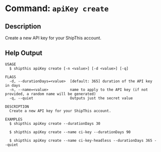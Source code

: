 # Command: `apiKey create`

## Description

Create a new API key for your ShipThis account.

## Help Output

```help
USAGE
  $ shipthis apiKey create [-n <value>] [-d <value>] [-q]

FLAGS
  -d, --durationDays=<value>  [default: 365] duration of the API key in days
  -n, --name=<value>          name to apply to the API key (if not provided, a random name will be generated)
  -q, --quiet                 Outputs just the secret value

DESCRIPTION
  Create a new API key for your ShipThis account.

EXAMPLES
  $ shipthis apiKey create --durationDays 30

  $ shipthis apiKey create --name ci-key --durationDays 90

  $ shipthis apiKey create --name ci-key-headless --durationDays 365 --quiet
```